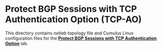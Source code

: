 # Protect BGP Sessions with TCP Authentication Option (TCP-AO)

This directory contains *netlab* topology file and Cumulus Linux configuration files for the **[Protect BGP Sessions with TCP Authentication Option](https://bgplabs.net/basic/9-ao/)** lab.
